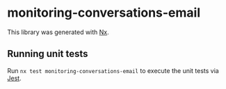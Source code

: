 # monitoring-conversations-email

This library was generated with [Nx](https://nx.dev).

## Running unit tests

Run `nx test monitoring-conversations-email` to execute the unit tests via [Jest](https://jestjs.io).
